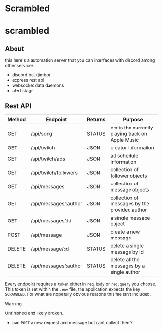 # Scrambled
# scrambled

## About

this here's a automation server that you can interfaces with discord among other services

- discord bot (jimbo)
- express rest api
- websocket data daemons
- alert stage

## Rest API

| Method | Endpoint              | Returns | Purpose                                                    |
| ------ | --------------------- | ------- | ---------------------------------------------------------- |
| GET    | /api/song             | STATUS  | emits the currently playing track on Apple Music           |
| GET    | /api/twitch           | JSON    | creator information                                        |
| GET    | /api/twitch/ads       | JSON    | ad schedule information                                    |
| GET    | /api/twitch/followers | JSON    | collection of follower objects                             |
| GET    | /api/messages         | JSON    | collection of message objects                              |
| GET    | /api/messages/:author | JSON    | collection of messages by the provided author              |
| GET    | /api/messages/:id     | JSON    | a single message object                                    |
| POST   | /api/message          | JSON    | create a new message                                       |
| DELETE | /api/message/:id      | STATUS  | delete a single message by id                              |
| DELETE | /api/messages/:author | STATUS  | delete all the messages by a single author                 |

Every endpoint requires a `token` either in `req.body` or `req.query` you choose. This token is set within the `.env` file, the application expects the key `SCRAMBLED`. For what are hopefully obvious reasons this file isn't included.

> [!WARNING]
> Unfinished and likely broken...

- can `POST` a new request and message but cant collect them?
